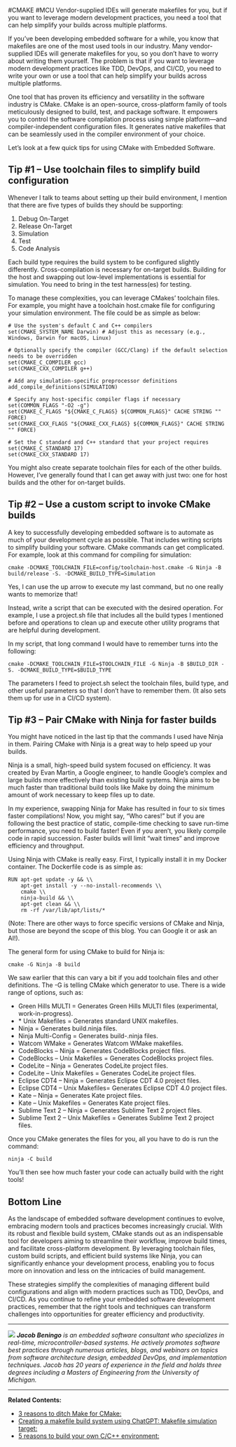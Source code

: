 #CMAKE #MCU
Vendor-supplied IDEs will generate makefiles for you, but if you want to leverage modern development practices, you need a tool that can help simplify your builds across multiple platforms.

If you’ve been developing embedded software for a while, you know that makefiles are one of the most used tools in our industry. Many vendor-supplied IDEs will generate makefiles for you, so you don’t have to worry about writing them yourself. The problem is that if you want to leverage modern development practices like TDD, DevOps, and CI/CD, you need to write your own or use a tool that can help simplify your builds across multiple platforms.

One tool that has proven its efficiency and versatility in the software industry is CMake. CMake is an open-source, cross-platform family of tools meticulously designed to build, test, and package software. It empowers you to control the software compilation process using simple platform—and compiler-independent configuration files. It generates native makefiles that can be seamlessly used in the compiler environment of your choice.

Let’s look at a few quick tips for using CMake with Embedded Software.

## **Tip #1 – Use toolchain files to simplify build configuration**

Whenever I talk to teams about setting up their build environment, I mention that there are five types of builds they should be supporting:

1. Debug On-Target
2. Release On-Target
3. Simulation
4. Test
5. Code Analysis

Each build type requires the build system to be configured slightly differently. Cross-compilation is necessary for on-target builds. Building for the host and swapping out low-level implementations is essential for simulation. You need to bring in the test harness(es) for testing.

To manage these complexities, you can leverage CMakes’ toolchain files. For example, you might have a toolchain host.cmake file for configuring your simulation environment. The file could be as simple as below:

```
# Use the system's default C and C++ compilers
set(CMAKE_SYSTEM_NAME Darwin) # Adjust this as necessary (e.g., Windows, Darwin for macOS, Linux)
 
# Optionally specify the compiler (GCC/Clang) if the default selection needs to be overridden
set(CMAKE_C_COMPILER gcc)
set(CMAKE_CXX_COMPILER g++)
 
# Add any simulation-specific preprocessor definitions
add_compile_definitions(SIMULATION)
 
# Specify any host-specific compiler flags if necessary
set(COMMON_FLAGS "-O2 -g")
set(CMAKE_C_FLAGS "${CMAKE_C_FLAGS} ${COMMON_FLAGS}" CACHE STRING "" FORCE)
set(CMAKE_CXX_FLAGS "${CMAKE_CXX_FLAGS} ${COMMON_FLAGS}" CACHE STRING "" FORCE)
 
# Set the C standard and C++ standard that your project requires
set(CMAKE_C_STANDARD 17)
set(CMAKE_CXX_STANDARD 17)
```

You might also create separate toolchain files for each of the other builds. However, I’ve generally found that I can get away with just two: one for host builds and the other for on-target builds.

## **Tip #2 – Use a custom script to invoke CMake builds**

A key to successfully developing embedded software is to automate as much of your development cycle as possible. That includes writing scripts to simplify building your software. CMake commands can get complicated. For example, look at this command for compiling for simulation:

```
cmake -DCMAKE_TOOLCHAIN_FILE=config/toolchain-host.cmake -G Ninja -B build/release -S. -DCMAKE_BUILD_TYPE=Simulation
```

Yes, I can use the up arrow to execute my last command, but no one really wants to memorize that!

Instead, write a script that can be executed with the desired operation. For example, I use a project.sh file that includes all the build types I mentioned before and operations to clean up and execute other utility programs that are helpful during development.

In my script, that long command I would have to remember turns into the following:

```
cmake -DCMAKE_TOOLCHAIN_FILE=$TOOLCHAIN_FILE -G Ninja -B $BUILD_DIR -S. -DCMAKE_BUILD_TYPE=$BUILD_TYPE
```

The parameters I feed to project.sh select the toolchain files, build type, and other useful parameters so that I don’t have to remember them. (It also sets them up for use in a CI/CD system).

## **Tip #3 – Pair CMake with Ninja for faster builds**

You might have noticed in the last tip that the commands I used have Ninja in them. Pairing CMake with Ninja is a great way to help speed up your builds.

Ninja is a small, high-speed build system focused on efficiency. It was created by Evan Martin, a Google engineer, to handle Google’s complex and large builds more effectively than existing build systems. Ninja aims to be much faster than traditional build tools like Make by doing the minimum amount of work necessary to keep files up to date.

In my experience, swapping Ninja for Make has resulted in four to six times faster compilations! Now, you might say, “Who cares!” but if you are following the best practice of static, compile-time checking to save run-time performance, you need to build faster! Even if you aren’t, you likely compile code in rapid succession. Faster builds will limit “wait times” and improve efficiency and throughput.

Using Ninja with CMake is really easy. First, I typically install it in my Docker container. The Dockerfile code is as simple as:

```
RUN apt-get update -y && \\
    apt-get install -y --no-install-recommends \\
    cmake \\
    ninja-build && \\
    apt-get clean && \\
    rm -rf /var/lib/apt/lists/*
```

(Note: There are other ways to force specific versions of CMake and Ninja, but those are beyond the scope of this blog. You can Google it or ask an AI!).

The general form for using CMake to build for Ninja is:

```
cmake -G Ninja -B build
```

We saw earlier that this can vary a bit if you add toolchain files and other definitions. The -G is telling CMake which generator to use. There is a wide range of options, such as:

- Green Hills MULTI = Generates Green Hills MULTI files (experimental, work-in-progress).
- \* Unix Makefiles = Generates standard UNIX makefiles.
- Ninja = Generates build.ninja files.
- Ninja Multi-Config = Generates build-.ninja files.
- Watcom WMake = Generates Watcom WMake makefiles.
- CodeBlocks – Ninja = Generates CodeBlocks project files.
- CodeBlocks – Unix Makefiles = Generates CodeBlocks project files.
- CodeLite – Ninja = Generates CodeLite project files.
- CodeLite – Unix Makefiles = Generates CodeLite project files.
- Eclipse CDT4 – Ninja = Generates Eclipse CDT 4.0 project files.
- Eclipse CDT4 – Unix Makefiles= Generates Eclipse CDT 4.0 project files.
- Kate – Ninja = Generates Kate project files.
- Kate – Unix Makefiles = Generates Kate project files.
- Sublime Text 2 – Ninja = Generates Sublime Text 2 project files.
- Sublime Text 2 – Unix Makefiles = Generates Sublime Text 2 project files.

Once you CMake generates the files for you, all you have to do is run the command:

```
ninja -C build
```

You’ll then see how much faster your code can actually build with the right tools!

## Bottom Line

As the landscape of embedded software development continues to evolve, embracing modern tools and practices becomes increasingly crucial. With its robust and flexible build system, CMake stands out as an indispensable tool for developers aiming to streamline their workflow, improve build times, and facilitate cross-platform development. By leveraging toolchain files, custom build scripts, and efficient build systems like Ninja, you can significantly enhance your development process, enabling you to focus more on innovation and less on the intricacies of build management.

These strategies simplify the complexities of managing different build configurations and align with modern practices such as TDD, DevOps, and CI/CD. As you continue to refine your embedded software development practices, remember that the right tools and techniques can transform challenges into opportunities for greater efficiency and productivity.

---

![](https://www.embedded.com/wp-content/uploads/sites/2/contenteetimes-images-design-embedded-author-beningo290x249.jpg) ***Jacob Beningo*** *is an embedded software consultant who specializes in real-time, microcontroller-based systems. He actively promotes software best practices through numerous articles, blogs, and webinars on topics from software architecture design, embedded DevOps, and implementation techniques. Jacob has 20 years of experience in the field and holds three degrees including a Masters of Engineering from the University of Michigan.*

---

**Related Contents:**

- [3 reasons to ditch Make for CMake:](https://www.embedded.com/3-reasons-to-ditch-make-for-cmake/)
- [Creating a makefile build system using ChatGPT: Makefile simulation target:](https://www.embedded.com/creating-a-makefile-build-system-using-chatgpt-makefile-simulation-target/)
- [5 reasons to build your own C/C++ environment:](https://www.embedded.com/5-reasons-to-build-your-own-c-c-environment/)